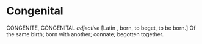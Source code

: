 # Congenital

CONGENITE, CONGENITAL _adjective_ \[Latin , born, to beget, to be born.\] Of the same birth; born with another; connate; begotten together.